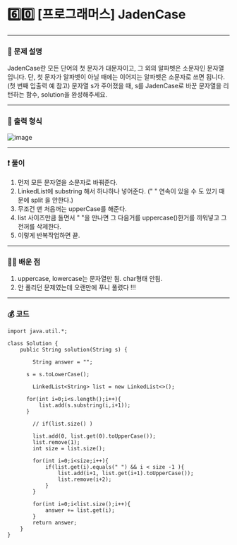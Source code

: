 # 6️⃣0️⃣ [프로그래머스] JadenCase </span> 

---
### 📃 문제 설명
JadenCase란 모든 단어의 첫 문자가 대문자이고, 그 외의 알파벳은 소문자인 문자열입니다. 
단, 첫 문자가 알파벳이 아닐 때에는 이어지는 알파벳은 소문자로 쓰면 됩니다. (첫 번째 입출력 예 참고)
문자열 s가 주어졌을 때, s를 JadenCase로 바꾼 문자열을 리턴하는 함수, solution을 완성해주세요.

---
### 🔑 출력 형식
![image](https://github.com/handaldog/DailyAlgo/assets/96431408/5e4339af-bbb9-46b9-937d-ed42224535b1)


---
### ❗️ 풀이 
1. 먼저 모든 문자열을 소문자로 바꿔준다.
2. LinkedList에 substring 해서 하나하나 넣어준다. (" " 연속이 있을 수 도 있기 때문에 split 을 안한다.)
3. 무조건 맨 처음꺼는 upperCase를 해준다.
4. list 사이즈만큼 돌면서 " "을 만나면 그 다음거를 uppercase()한거를 끼워넣고 그 전꺼를 삭제한다.
5. 이렇게 반복작업하면 끝. 


--- 
### 👨‍💻 배운 점
1. uppercase, lowercase는 문자열만 됨. char형태 안됨.
2. 안 풀리던 문제였는데 오랜만에 푸니 풀렸다 !!!

---
### 💰 코드
```
import java.util.*;

class Solution {
    public String solution(String s) {
        
        String answer = "";
        
      s = s.toLowerCase();
        
        LinkedList<String> list = new LinkedList<>();
        
      for(int i=0;i<s.length();i++){
          list.add(s.substring(i,i+1));
      }
        
        // if(list.size() )
        
        list.add(0, list.get(0).toUpperCase());
        list.remove(1);
        int size = list.size();
        
        for(int i=0;i<size;i++){
            if(list.get(i).equals(" ") && i < size -1 ){
                list.add(i+1, list.get(i+1).toUpperCase());
                list.remove(i+2);
            }
        }
        
        for(int i=0;i<list.size();i++){
            answer += list.get(i);
        }
        return answer;
    }
}

```
